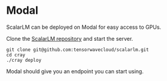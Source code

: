 # Modal

ScalarLM can be deployed on Modal for easy access to GPUs.

Clone the [ScalarLM repository](https://github.com/tensorwavecloud/scalarlm) and start the server.

```console
git clone git@github.com:tensorwavecloud/scalarlm.git
cd cray
./cray deploy
```

Modal should give you an endpoint you can start using.


